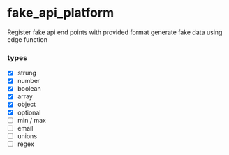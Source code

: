 # fake_api_platform

Register fake api end points with provided format
generate fake data using edge function 

### types

- [x] strung
- [x] number
- [x] boolean
- [x] array
- [x] object
- [x] optional
- [ ] min / max
- [ ] email
- [ ] unions
- [ ] regex
